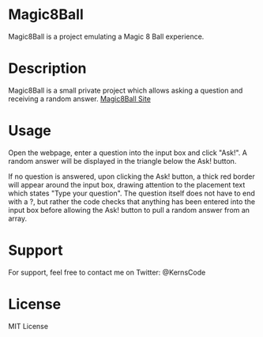 # Magic8Ball 

Magic8Ball is a project emulating a Magic 8 Ball experience. 

# Description

Magic8Ball is a small private project which allows asking a question and receiving a random answer. 
[Magic8Ball Site](https://kittykerns.github.io/Magic8Ball/)

# Usage

Open the webpage, enter a question into the input box and click "Ask!". A random answer will be displayed in the triangle below the Ask! button.

If no question is answered, upon clicking the Ask! button, a thick red border will appear around the input box, drawing attention to the placement text which states "Type your question". The question itself does not have to end with a ?, but rather the code checks that anything has been entered into the input box before allowing the Ask! button to pull a random answer from an array. 

# Support

For support, feel free to contact me on Twitter: @KernsCode 

# License

MIT License
